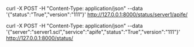 curl -X POST  -H "Content-Type: application/json" --data '{"status":"True","version":"111"}' http://127.0.0.1:8000/status/server1/apife/

curl -X POST  -H "Content-Type: application/json" --data '{"server":"server1.scl","service":"apife","status":"True","version":"111"}' \
 http://127.0.0.1:8000/status/